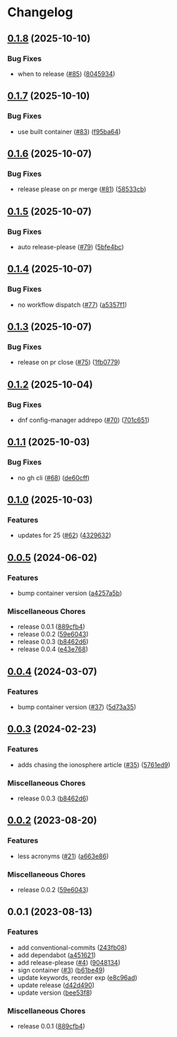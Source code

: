 # Changelog

## [0.1.8](https://github.com/bpbeatty/resume/compare/v0.1.7...v0.1.8) (2025-10-10)


### Bug Fixes

* when to release ([#85](https://github.com/bpbeatty/resume/issues/85)) ([8045934](https://github.com/bpbeatty/resume/commit/8045934120ffc323e78bf41b25e0544105b26d08))

## [0.1.7](https://github.com/bpbeatty/resume/compare/v0.1.6...v0.1.7) (2025-10-10)


### Bug Fixes

* use built container ([#83](https://github.com/bpbeatty/resume/issues/83)) ([f95ba64](https://github.com/bpbeatty/resume/commit/f95ba64890853ffb4b4ba7a4d61f144ddbc6408e))

## [0.1.6](https://github.com/bpbeatty/resume/compare/v0.1.5...v0.1.6) (2025-10-07)


### Bug Fixes

* release please on pr merge ([#81](https://github.com/bpbeatty/resume/issues/81)) ([58533cb](https://github.com/bpbeatty/resume/commit/58533cbb30740302ee1db7a739bd685c6d367f91))

## [0.1.5](https://github.com/bpbeatty/resume/compare/v0.1.4...v0.1.5) (2025-10-07)


### Bug Fixes

* auto release-please ([#79](https://github.com/bpbeatty/resume/issues/79)) ([5bfe4bc](https://github.com/bpbeatty/resume/commit/5bfe4bc699a9a09ff4ff5cb5695b219c33c9a54b))

## [0.1.4](https://github.com/bpbeatty/resume/compare/v0.1.3...v0.1.4) (2025-10-07)


### Bug Fixes

* no workflow dispatch ([#77](https://github.com/bpbeatty/resume/issues/77)) ([a5357f1](https://github.com/bpbeatty/resume/commit/a5357f14ca0ab4bfbfd02fb1c8a8a6cc5a2d5531))

## [0.1.3](https://github.com/bpbeatty/resume/compare/v0.1.2...v0.1.3) (2025-10-07)


### Bug Fixes

* release on pr close ([#75](https://github.com/bpbeatty/resume/issues/75)) ([1fb0779](https://github.com/bpbeatty/resume/commit/1fb07797f2f836bb5248f83a7bbf17ef31ed6c73))

## [0.1.2](https://github.com/bpbeatty/resume/compare/v0.1.1...v0.1.2) (2025-10-04)


### Bug Fixes

* dnf config-manager addrepo ([#70](https://github.com/bpbeatty/resume/issues/70)) ([701c651](https://github.com/bpbeatty/resume/commit/701c651dd3a7ba7d090122c7db9fff636ff384c4))

## [0.1.1](https://github.com/bpbeatty/resume/compare/v0.1.0...v0.1.1) (2025-10-03)


### Bug Fixes

* no gh cli ([#68](https://github.com/bpbeatty/resume/issues/68)) ([de60cff](https://github.com/bpbeatty/resume/commit/de60cff80f6e5c77f37c838e1f3d70522f678d9e))

## [0.1.0](https://github.com/bpbeatty/resume/compare/v0.0.5...v0.1.0) (2025-10-03)


### Features

* updates for 25 ([#62](https://github.com/bpbeatty/resume/issues/62)) ([4329632](https://github.com/bpbeatty/resume/commit/43296322cdd11ad31ed527f490188c41205a927e))


## [0.0.5](https://github.com/bpbeatty/resume/compare/v0.0.4...v0.0.5) (2024-06-02)


### Features

* bump container version ([a4257a5b](https://github.com/bpbeatty/resume/commit/a4257a5b967bffef8f210c8342aced5ae6e6c01d))


### Miscellaneous Chores

* release 0.0.1 ([889cfb4](https://github.com/bpbeatty/resume/commit/889cfb41962a0c0e664909a6bf232c1a4fe81cc8))
* release 0.0.2 ([59e6043](https://github.com/bpbeatty/resume/commit/59e60438e071d30a98262d34c3c118ae97b14f1a))
* release 0.0.3 ([b8462d6](https://github.com/bpbeatty/resume/commit/b8462d6833f66c5b3fa470aae8e3f0cafd6d2c19))
* release 0.0.4 ([e43e768](https://github.com/bpbeatty/resume/commit/e43e76855db2a0a1131a4c2e660246ac25f4baaf))

## [0.0.4](https://github.com/bpbeatty/resume/compare/v0.0.3...v0.0.4) (2024-03-07)


### Features

* bump container version ([#37](https://github.com/bpbeatty/resume/issues/37)) ([5d73a35](https://github.com/bpbeatty/resume/commit/5d73a357c4bc8495f77280b119ebe625e3d11f1c))

## [0.0.3](https://github.com/bpbeatty/resume/compare/v0.0.2...v0.0.3) (2024-02-23)


### Features

* adds chasing the ionosphere article ([#35](https://github.com/bpbeatty/resume/issues/35)) ([5761ed9](https://github.com/bpbeatty/resume/commit/5761ed9b4d4ac2820b2a6c14dabf9d7b69666b35))


### Miscellaneous Chores

* release 0.0.3 ([b8462d6](https://github.com/bpbeatty/resume/commit/b8462d6833f66c5b3fa470aae8e3f0cafd6d2c19))

## [0.0.2](https://github.com/bpbeatty/resume/compare/v0.0.1...v0.0.2) (2023-08-20)


### Features

* less acronyms ([#21](https://github.com/bpbeatty/resume/issues/21)) ([a663e86](https://github.com/bpbeatty/resume/commit/a663e86daed98d6d8af0147c01cc422f2109f682))


### Miscellaneous Chores

* release 0.0.2 ([59e6043](https://github.com/bpbeatty/resume/commit/59e60438e071d30a98262d34c3c118ae97b14f1a))

## 0.0.1 (2023-08-13)


### Features

* add conventional-commits ([243fb08](https://github.com/bpbeatty/resume/commit/243fb08a07731bea837502566a22a4fa73132b37))
* add dependabot ([a451621](https://github.com/bpbeatty/resume/commit/a45162136b39f01a42418166a61306e8a7599ebf))
* add release-please ([#4](https://github.com/bpbeatty/resume/issues/4)) ([9048134](https://github.com/bpbeatty/resume/commit/904813436ab7c78928be23786c9e6f1b07f99d29))
* sign container ([#3](https://github.com/bpbeatty/resume/issues/3)) ([b61be49](https://github.com/bpbeatty/resume/commit/b61be493a4725ba7b7c245a1b2b4a8dd1a179882))
* update keywords, reorder exp ([e8c96ad](https://github.com/bpbeatty/resume/commit/e8c96ad932832ecaabfce55d29b7777be854386e))
* update release ([d42d490](https://github.com/bpbeatty/resume/commit/d42d4906bc11187300e62bca0f0fcae5d0c6f004))
* update version ([bee53f8](https://github.com/bpbeatty/resume/commit/bee53f80c9d6fd93eed7bb18e2999ce738c5a3e4))


### Miscellaneous Chores

* release 0.0.1 ([889cfb4](https://github.com/bpbeatty/resume/commit/889cfb41962a0c0e664909a6bf232c1a4fe81cc8))
